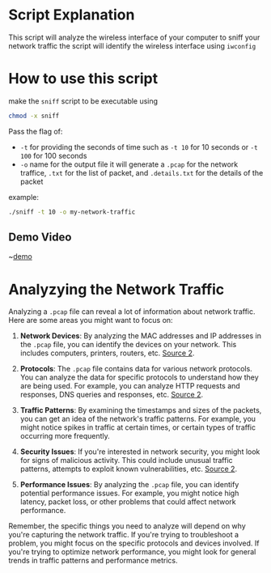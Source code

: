 # Script Explanation

This script will analyze the wireless interface of your computer to sniff your network traffic the script will identify the wireless interface using `iwconfig`

# How to use this script 

make the `sniff` script to be executable using 

```bash
chmod -x sniff
```

Pass the flag of:

- `-t` for providing the seconds of time such as `-t 10` for 10 seconds or `-t 100` for 100 seconds 
- `-o` name for the output file it will generate a `.pcap` for the network traffice, `.txt` for the list of packet, and `.details.txt` for the details of the packet

example: 

```bash
./sniff -t 10 -o my-network-traffic
```

## Demo Video

~[demo](./demo/video.mp4)

# Analyzying the Network Traffic

Analyzing a `.pcap` file can reveal a lot of information about network traffic. Here are some areas you might want to focus on:

1. **Network Devices**: By analyzing the MAC addresses and IP addresses in the `.pcap` file, you can identify the devices on your network. This includes computers, printers, routers, etc. [Source 2](https://apackets.com/).

2. **Protocols**: The `.pcap` file contains data for various network protocols. You can analyze the data for specific protocols to understand how they are being used. For example, you can analyze HTTP requests and responses, DNS queries and responses, etc. [Source 2](https://apackets.com/).

3. **Traffic Patterns**: By examining the timestamps and sizes of the packets, you can get an idea of the network's traffic patterns. For example, you might notice spikes in traffic at certain times, or certain types of traffic occurring more frequently.

4. **Security Issues**: If you're interested in network security, you might look for signs of malicious activity. This could include unusual traffic patterns, attempts to exploit known vulnerabilities, etc. [Source 2](https://apackets.com/).

5. **Performance Issues**: By analyzing the `.pcap` file, you can identify potential performance issues. For example, you might notice high latency, packet loss, or other problems that could affect network performance.

Remember, the specific things you need to analyze will depend on why you're capturing the network traffic. If you're trying to troubleshoot a problem, you might focus on the specific protocols and devices involved. If you're trying to optimize network performance, you might look for general trends in traffic patterns and performance metrics.
